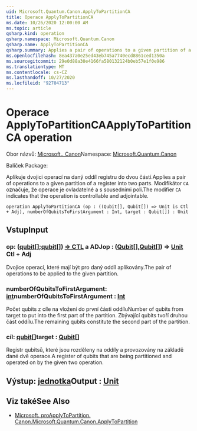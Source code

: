 ```yaml
---
uid: Microsoft.Quantum.Canon.ApplyToPartitionCA
title: Operace ApplyToPartitionCA
ms.date: 10/26/2020 12:00:00 AM
ms.topic: article
qsharp.kind: operation
qsharp.namespace: Microsoft.Quantum.Canon
qsharp.name: ApplyToPartitionCA
qsharp.summary: Applies a pair of operations to a given partition of a register into two parts. The modifier `CA` indicates that the operation is controllable and adjointable.
ms.openlocfilehash: 8ea437a0e25ed43eb745a7740ecd8861ced1350a
ms.sourcegitcommit: 29e0d88a30e4166fa580132124b0eb57e1f0e986
ms.translationtype: MT
ms.contentlocale: cs-CZ
ms.lasthandoff: 10/27/2020
ms.locfileid: "92704713"
---
```

# <a name="applytopartitionca-operation"></a><span data-ttu-id="591cd-102">Operace ApplyToPartitionCA</span><span class="sxs-lookup"><span data-stu-id="591cd-102">ApplyToPartitionCA operation</span></span>

<span data-ttu-id="591cd-103">Obor názvů: [Microsoft.. Canon](xref:Microsoft.Quantum.Canon)</span><span class="sxs-lookup"><span data-stu-id="591cd-103">Namespace: [Microsoft.Quantum.Canon](xref:Microsoft.Quantum.Canon)</span></span>

<span data-ttu-id="591cd-104">Balíček [](https://nuget.org/packages/)</span><span class="sxs-lookup"><span data-stu-id="591cd-104">Package: [](https://nuget.org/packages/)</span></span>


<span data-ttu-id="591cd-105">Aplikuje dvojici operací na daný oddíl registru do dvou částí.</span><span class="sxs-lookup"><span data-stu-id="591cd-105">Applies a pair of operations to a given partition of a register into two parts.</span></span>
<span data-ttu-id="591cd-106">Modifikátor `CA` označuje, že operace je ovladatelné a s sousedními poli.</span><span class="sxs-lookup"><span data-stu-id="591cd-106">The modifier `CA` indicates that the operation is controllable and adjointable.</span></span>

```qsharp
operation ApplyToPartitionCA (op : ((Qubit[], Qubit[]) => Unit is Ctl + Adj), numberOfQubitsToFirstArgument : Int, target : Qubit[]) : Unit
```


## <a name="input"></a><span data-ttu-id="591cd-107">Vstup</span><span class="sxs-lookup"><span data-stu-id="591cd-107">Input</span></span>

### <a name="op--qubitqubit--unit-ctl--adj"></a><span data-ttu-id="591cd-108">op: ([qubit](xref:microsoft.quantum.lang-ref.qubit)[];[qubit](xref:microsoft.quantum.lang-ref.qubit)[]) [=> CTL](xref:microsoft.quantum.lang-ref.unit) a ADJ</span><span class="sxs-lookup"><span data-stu-id="591cd-108">op : ([Qubit](xref:microsoft.quantum.lang-ref.qubit)[],[Qubit](xref:microsoft.quantum.lang-ref.qubit)[]) => [Unit](xref:microsoft.quantum.lang-ref.unit) Ctl + Adj</span></span>

<span data-ttu-id="591cd-109">Dvojice operací, které mají být pro daný oddíl aplikovány.</span><span class="sxs-lookup"><span data-stu-id="591cd-109">The pair of operations to be applied to the given partition.</span></span>


### <a name="numberofqubitstofirstargument--int"></a><span data-ttu-id="591cd-110">numberOfQubitsToFirstArgument: [int](xref:microsoft.quantum.lang-ref.int)</span><span class="sxs-lookup"><span data-stu-id="591cd-110">numberOfQubitsToFirstArgument : [Int](xref:microsoft.quantum.lang-ref.int)</span></span>

<span data-ttu-id="591cd-111">Počet qubits z cíle na vložení do první části oddílu</span><span class="sxs-lookup"><span data-stu-id="591cd-111">Number of qubits from target to put into the first part of the partition.</span></span>
<span data-ttu-id="591cd-112">Zbývající qubits tvoří druhou část oddílu.</span><span class="sxs-lookup"><span data-stu-id="591cd-112">The remaining qubits constitute the second part of the partition.</span></span>


### <a name="target--qubit"></a><span data-ttu-id="591cd-113">cíl: [qubit](xref:microsoft.quantum.lang-ref.qubit)[]</span><span class="sxs-lookup"><span data-stu-id="591cd-113">target : [Qubit](xref:microsoft.quantum.lang-ref.qubit)[]</span></span>

<span data-ttu-id="591cd-114">Registr qubitsů, které jsou rozděleny na oddíly a provozovány na základě dané dvě operace.</span><span class="sxs-lookup"><span data-stu-id="591cd-114">A register of qubits that are being partitioned and operated on by the given two operation.</span></span>



## <a name="output--unit"></a><span data-ttu-id="591cd-115">Výstup: [jednotka](xref:microsoft.quantum.lang-ref.unit)</span><span class="sxs-lookup"><span data-stu-id="591cd-115">Output : [Unit](xref:microsoft.quantum.lang-ref.unit)</span></span>



## <a name="see-also"></a><span data-ttu-id="591cd-116">Viz také</span><span class="sxs-lookup"><span data-stu-id="591cd-116">See Also</span></span>

- [<span data-ttu-id="591cd-117">Microsoft. proApplyToPartition. Canon.</span><span class="sxs-lookup"><span data-stu-id="591cd-117">Microsoft.Quantum.Canon.ApplyToPartition</span></span>](xref:Microsoft.Quantum.Canon.ApplyToPartition)